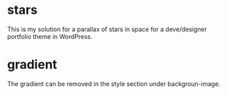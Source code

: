 # stars

This is my solution for a parallax of stars in space for a deve/designer portfolio theme in WordPress.


# gradient

The gradient can be removed in the style section under backgroun-image.